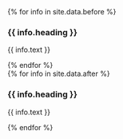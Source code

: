 <style>{% include ui.css %}</style>
<div class = 'container-fluid'>
<div class = 'row'>
  <div class= 'col-md-4 container'>
    <div class = 'row'>
    {% for info in site.data.before %}
      <div class = 'col-md-11'>
        <h3> {{ info.heading }}</h3>
        <p>{{ info.text }}</p>
      </div>
    {% endfor %}
    </div>
  </div>
  <div class = 'col-md-4'>
    <div class = 'case'> 
      <div class="iphone">
          <div class="iphone-top">
            <span class="camera"></span>
            <span class="speaker"></span>
          </div>
          <div class="top-bar"></div>
          <div class="iphone-screen">
            <img src="{{ site.baseurl }}/assets/swipe1.png" alt="" />
          </div>
          <div class="buttons">
            <span class="on-off"></span>
            <span class="sleep"></span>
            <span class="up"></span>
            <span class="down"></span>
          </div>
          <div class="bottom-bar"></div>
          <div class="iphone-bottom">
            <span></span>
          </div>
      </div>
      <div class = 'swipe'>
        <img src = '{{site.baseurl}}/assets/swipe.png' alt = ''>
      </div>
    </div>
  </div>
  <div class = 'col-md-4 container'>
    <div class = 'row'>
    {% for info in site.data.after %}
      <div class = 'col-md-11'>
      <h3> {{ info.heading }}</h3>
      <p> {{ info.text }}</p>
      </div>
    {% endfor %}
    </div>
  </div>
</div>
</div>
